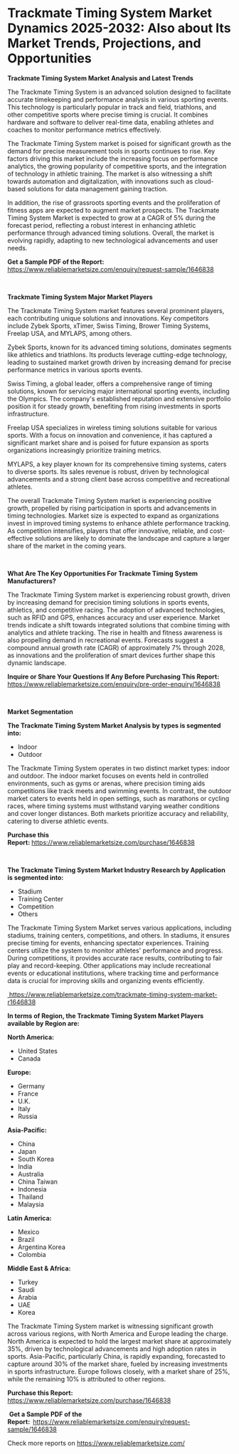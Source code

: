 <p><h1>Trackmate Timing System Market Dynamics 2025-2032: Also about Its Market Trends, Projections, and Opportunities</h1></p><p><strong>Trackmate Timing System Market Analysis and Latest Trends</strong></p>
<p><p>The Trackmate Timing System is an advanced solution designed to facilitate accurate timekeeping and performance analysis in various sporting events. This technology is particularly popular in track and field, triathlons, and other competitive sports where precise timing is crucial. It combines hardware and software to deliver real-time data, enabling athletes and coaches to monitor performance metrics effectively.</p><p>The Trackmate Timing System market is poised for significant growth as the demand for precise measurement tools in sports continues to rise. Key factors driving this market include the increasing focus on performance analytics, the growing popularity of competitive sports, and the integration of technology in athletic training. The market is also witnessing a shift towards automation and digitalization, with innovations such as cloud-based solutions for data management gaining traction.</p><p>In addition, the rise of grassroots sporting events and the proliferation of fitness apps are expected to augment market prospects. The Trackmate Timing System Market is expected to grow at a CAGR of 5% during the forecast period, reflecting a robust interest in enhancing athletic performance through advanced timing solutions. Overall, the market is evolving rapidly, adapting to new technological advancements and user needs.</p></p>
<p><strong>Get a Sample PDF of the Report:&nbsp;</strong> <a href="https://www.reliablemarketsize.com/enquiry/request-sample/1646838?utm_campaign=2634&utm_medium=2&utm_source=Github&utm_content=ia&utm_term=23022025&utm_id=trackmate-timing-system">https://www.reliablemarketsize.com/enquiry/request-sample/1646838</a></p>
<p>&nbsp;</p>
<p><strong>Trackmate Timing System Major Market Players</strong></p>
<p><p>The Trackmate Timing System market features several prominent players, each contributing unique solutions and innovations. Key competitors include Zybek Sports, xTimer, Swiss Timing, Brower Timing Systems, Freelap USA, and MYLAPS, among others. </p><p>Zybek Sports, known for its advanced timing solutions, dominates segments like athletics and triathlons. Its products leverage cutting-edge technology, leading to sustained market growth driven by increasing demand for precise performance metrics in various sports events.</p><p>Swiss Timing, a global leader, offers a comprehensive range of timing solutions, known for servicing major international sporting events, including the Olympics. The company's established reputation and extensive portfolio position it for steady growth, benefiting from rising investments in sports infrastructure.</p><p>Freelap USA specializes in wireless timing solutions suitable for various sports. With a focus on innovation and convenience, it has captured a significant market share and is poised for future expansion as sports organizations increasingly prioritize training metrics.</p><p>MYLAPS, a key player known for its comprehensive timing systems, caters to diverse sports. Its sales revenue is robust, driven by technological advancements and a strong client base across competitive and recreational athletes.</p><p>The overall Trackmate Timing System market is experiencing positive growth, propelled by rising participation in sports and advancements in timing technologies. Market size is expected to expand as organizations invest in improved timing systems to enhance athlete performance tracking. As competition intensifies, players that offer innovative, reliable, and cost-effective solutions are likely to dominate the landscape and capture a larger share of the market in the coming years.</p></p>
<p>&nbsp;</p>
<p><strong>What Are The Key Opportunities For Trackmate Timing System Manufacturers?</strong></p>
<p><p>The Trackmate Timing System market is experiencing robust growth, driven by increasing demand for precision timing solutions in sports events, athletics, and competitive racing. The adoption of advanced technologies, such as RFID and GPS, enhances accuracy and user experience. Market trends indicate a shift towards integrated solutions that combine timing with analytics and athlete tracking. The rise in health and fitness awareness is also propelling demand in recreational events. Forecasts suggest a compound annual growth rate (CAGR) of approximately 7% through 2028, as innovations and the proliferation of smart devices further shape this dynamic landscape.</p></p>
<p><strong>Inquire or Share Your Questions If Any Before Purchasing This Report:</strong> <a href="https://www.reliablemarketsize.com/enquiry/pre-order-enquiry/1646838?utm_campaign=2634&utm_medium=2&utm_source=Github&utm_content=ia&utm_term=23022025&utm_id=trackmate-timing-system">https://www.reliablemarketsize.com/enquiry/pre-order-enquiry/1646838</a></p>
<p>&nbsp;</p>
<p><strong>Market Segmentation</strong></p>
<p><strong>The Trackmate Timing System Market Analysis by types is segmented into:</strong></p>
<p><ul><li>Indoor</li><li>Outdoor</li></ul></p>
<p><p>The Trackmate Timing System operates in two distinct market types: indoor and outdoor. The indoor market focuses on events held in controlled environments, such as gyms or arenas, where precision timing aids competitions like track meets and swimming events. In contrast, the outdoor market caters to events held in open settings, such as marathons or cycling races, where timing systems must withstand varying weather conditions and cover longer distances. Both markets prioritize accuracy and reliability, catering to diverse athletic events.</p></p>
<p><strong>Purchase this Report:&nbsp;</strong><a href="https://www.reliablemarketsize.com/purchase/1646838?utm_campaign=2634&utm_medium=2&utm_source=Github&utm_content=ia&utm_term=23022025&utm_id=trackmate-timing-system">https://www.reliablemarketsize.com/purchase/1646838</a></p>
<p>&nbsp;</p>
<p><strong>The Trackmate Timing System Market Industry Research by Application is segmented into:</strong></p>
<p><ul><li>Stadium</li><li>Training Center</li><li>Competition</li><li>Others</li></ul></p>
<p><p>The Trackmate Timing System Market serves various applications, including stadiums, training centers, competitions, and others. In stadiums, it ensures precise timing for events, enhancing spectator experiences. Training centers utilize the system to monitor athletes' performance and progress. During competitions, it provides accurate race results, contributing to fair play and record-keeping. Other applications may include recreational events or educational institutions, where tracking time and performance data is crucial for improving skills and organizing events efficiently.</p></p>
<p><a href="https://www.reliablemarketsize.com/trackmate-timing-system-market-r1646838?utm_campaign=2634&utm_medium=2&utm_source=Github&utm_content=ia&utm_term=23022025&utm_id=trackmate-timing-system">&nbsp;https://www.reliablemarketsize.com/trackmate-timing-system-market-r1646838</a></p>
<p><strong>In terms of Region, the Trackmate Timing System Market Players available by Region are:</strong></p>
<p>
    <p> <strong> North America: </strong>
        <ul>
            <li>United States</li>
            <li>Canada</li>
        </ul>
        </p> 
    <p> <strong> Europe: </strong>
        <ul>
            <li>Germany</li>
            <li>France</li>
            <li>U.K.</li>
            <li>Italy</li>
            <li>Russia</li>
        </ul>
        </p> 
    <p> <strong> Asia-Pacific: </strong>
        <ul>
            <li>China</li>
            <li>Japan</li>
            <li>South Korea</li>
            <li>India</li>
            <li>Australia</li>
            <li>China Taiwan</li>
            <li>Indonesia</li>
            <li>Thailand</li>
            <li>Malaysia</li>
        </ul>
        </p> 
    <p> <strong> Latin America: </strong>
        <ul>
            <li>Mexico</li>
            <li>Brazil</li>
            <li>Argentina Korea</li>
            <li>Colombia</li>
        </ul>
        </p> 
    <p> <strong> Middle East & Africa: </strong>
        <ul>
            <li>Turkey</li>
            <li>Saudi</li>
            <li>Arabia</li>
            <li>UAE</li>
            <li>Korea</li>
        </ul>
    </p>
    </p>
<p><p>The Trackmate Timing System market is witnessing significant growth across various regions, with North America and Europe leading the charge. North America is expected to hold the largest market share at approximately 35%, driven by technological advancements and high adoption rates in sports. Asia-Pacific, particularly China, is rapidly expanding, forecasted to capture around 30% of the market share, fueled by increasing investments in sports infrastructure. Europe follows closely, with a market share of 25%, while the remaining 10% is attributed to other regions.</p></p>
<p><strong>Purchase this Report: </strong><a href="https://www.reliablemarketsize.com/purchase/1646838?utm_campaign=2634&utm_medium=2&utm_source=Github&utm_content=ia&utm_term=23022025&utm_id=trackmate-timing-system">https://www.reliablemarketsize.com/purchase/1646838</a></p>
<p>&nbsp;<strong>Get a Sample PDF of the Report:&nbsp;&nbsp;</strong><a href="https://www.reliablemarketsize.com/enquiry/request-sample/1646838?utm_campaign=2634&utm_medium=2&utm_source=Github&utm_content=ia&utm_term=23022025&utm_id=trackmate-timing-system">https://www.reliablemarketsize.com/enquiry/request-sample/1646838</a></p>
<p><strong></strong></p>
<p>Check more reports on <a href="https://www.reliablemarketsize.com/?utm_campaign=2634&utm_medium=2&utm_source=Github&utm_content=ia&utm_term=23022025&utm_id=trackmate-timing-system">https://www.reliablemarketsize.com/</a></p>